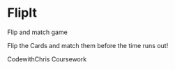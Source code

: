 # FlipIt
Flip and match game 

Flip the Cards and match them before the time runs out!





CodewithChris Coursework
